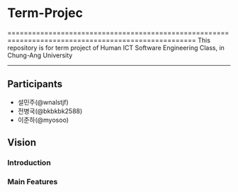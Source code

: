 # Term-Projec
====================================================================================================
This repository is for term project of Human ICT Software Engineering Class, in Chung-Ang University
***
## Participants
* 설민주(@wnalstjf)
* 전병국(@bkbkbk2588)
* 이준하(@myosoo)

## Vision
### Introduction
### Main Features

